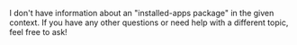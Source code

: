 I don't have information about an "installed-apps package" in the given context. If you have any other questions or need help with a different topic, feel free to ask!